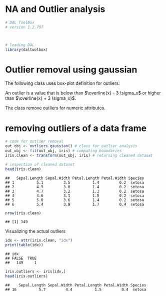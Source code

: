 # NA and Outlier analysis


``` r
# DAL ToolBox
# version 1.2.707



# loading DAL
library(daltoolbox) 
```

# Outlier removal using gaussian
The following class uses box-plot definition for outliers.

An outlier is a value that is below than $\overline{x} - 3 \sigma_x$ or higher than $\overline{x} + 3 \sigma_x}$.

The class remove outliers for numeric attributes. 

# removing outliers of a data frame


``` r
# code for outlier removal
out_obj <- outliers_gaussian() # class for outlier analysis
out_obj <- fit(out_obj, iris) # computing boundaries
iris.clean <- transform(out_obj, iris) # returning cleaned dataset

# inspection of cleaned dataset
head(iris.clean)
```

```
##   Sepal.Length Sepal.Width Petal.Length Petal.Width Species
## 1          5.1         3.5          1.4         0.2  setosa
## 2          4.9         3.0          1.4         0.2  setosa
## 3          4.7         3.2          1.3         0.2  setosa
## 4          4.6         3.1          1.5         0.2  setosa
## 5          5.0         3.6          1.4         0.2  setosa
## 6          5.4         3.9          1.7         0.4  setosa
```

``` r
nrow(iris.clean)
```

```
## [1] 149
```

Visualizing the actual outliers


``` r
idx <- attr(iris.clean, "idx")
print(table(idx))
```

```
## idx
## FALSE  TRUE 
##   149     1
```

``` r
iris.outliers <- iris[idx,]
head(iris.outliers)
```

```
##    Sepal.Length Sepal.Width Petal.Length Petal.Width Species
## 16          5.7         4.4          1.5         0.4  setosa
```

